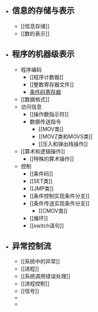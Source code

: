 - ## 信息的存储与表示
	- [[信息存储]]
	- [[数的表示]]
- ## 程序的机器级表示
	- 程序编码
		- [[程序计数器]]
		- [[整数寄存器文件]]
		- [条件码寄存器]([[条件码]])
	- [[数据格式]]
	- 访问信息
		- [[操作数指示符]]
		- 数据传送指令
			- [[MOV类]]
			- [[MOVZ类和MOVS类]]
			- [[压入和弹出栈操作]]
	- [[算术和逻辑操作]]
		- [[特殊的算术操作]]
	- 控制
		- [[条件码]]
		- [[SET类]]
		- [[JMP类]]
		- [[条件控制实现条件分支]]
		- [[条件传送实现条件分支]]
			- [[CMOV类]]
		- [[循环]]
		- [[switch语句]]
- ## 异常控制流
	- [[系统中的异常]]
	- [[进程]]
	- [[系统调用错误处理]]
	- [[进程控制]]
	- [[信号]]
	-
	-